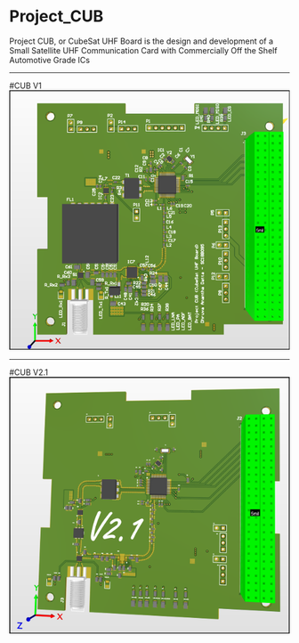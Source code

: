 # Project_CUB
Project CUB, or CubeSat UHF Board is the design and development of a Small Satellite UHF Communication Card with Commercially Off the Shelf Automotive Grade ICs

-----------------------------------------------------------------------------------------------------------------------------------------------------------------
#CUB V1
![plot](https://github.com/Dhruva-Ananth/Project_CUB/blob/main/Images/snip.png?raw=true)

------------------------------------------------------------------------------------------------------------------------------------------------------------------
#CUB V2.1
![plot](https://github.com/Dhruva-Ananth/Project_CUB/blob/main/Images/snipV2.png)
